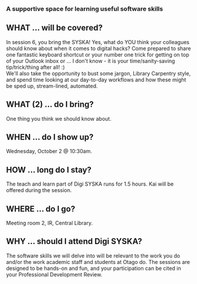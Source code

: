 ### A supportive space for learning useful software skills

## WHAT ... will be covered?
In session 6, you bring the SYSKA! Yes, what do YOU think your colleagues should know about when it comes to digital hacks? Come prepared to share one fantastic keyboard shortcut or your number one trick for getting on top of your Outlook inbox or ... I don't know - it is your time/sanity-saving tip/trick/thing after all! :)  
We'll also take the opportunity to bust some jargon, Library Carpentry style, and spend time looking at our day-to-day workflows and how these might be sped up, stream-lined, automated.  

## WHAT (2) ... do I bring?
One thing you think we should know about.

## WHEN ... do I show up?
Wednesday, October 2 @ 10:30am. 

## HOW ... long do I stay?
The teach and learn part of Digi SYSKA runs for 1.5 hours. Kai will be offered during the session.

## WHERE ... do I go?
Meeting room 2, IR, Central Library.

## WHY ... should I attend Digi SYSKA?
The software skills we will delve into will be relevant to the work you do and/or the work academic staff and students at Otago do. The sessions are designed to be hands-on and fun, and your participation can be cited in your Professional Development Review. 

